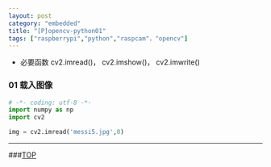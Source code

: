 ```yaml
---
layout: post
category: "embedded"
title: "[P]opencv-python01"
tags: ["raspberrypi","python","raspcam"，"opencv"]
---
```


<a name="top"></a>



* 必要函数 cv2.imread()， cv2.imshow()， cv2.imwrite()

### 01 载入图像

```python
# -*- coding: utf-8 -*-
import numpy as np
import cv2

img = cv2.imread('messi5.jpg',0)
```




- - - 

###[TOP](#top)
